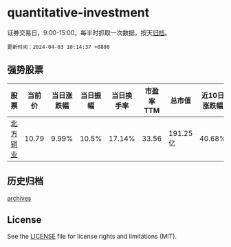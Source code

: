 # quantitative-investment

证券交易日，9:00-15:00，每半时抓取一次数据，按天[归档](archives)。

`更新时间：2024-04-03 10:14:37 +0800`

## 强势股票

|股票|当前价|当日涨跌幅|当日振幅|当日换手率|市盈率TTM|总市值|近10日涨跌幅|
|----|----|----|----|----|----|----|----|
|[北方铜业](https://xueqiu.com/S/SZ000737)|10.79|9.99%|10.5%|17.14%|33.56|191.25亿|40.68%|

## 历史归档

[archives](archives)

## License

See the [LICENSE](LICENSE) file for license rights and limitations (MIT).